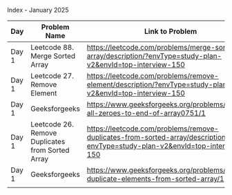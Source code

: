 Index - January 2025

| Day   | Problem Name                                     | Link to Problem                                                                                                              | Notes |
| ----- | ------------------------------------------------ | ---------------------------------------------------------------------------------------------------------------------------- | ----- |
| Day 1 | Leetcode 88. Merge Sorted Array                  | https://leetcode.com/problems/merge-sorted-array/description/?envType=study-plan-v2&envId=top-interview-150                  | -     |
| Day 1 | Leetcode 27. Remove Element                      | https://leetcode.com/problems/remove-element/description/?envType=study-plan-v2&envId=top-interview-150                      | -     |
| Day 1 | Geeksforgeeks                                    | https://www.geeksforgeeks.org/problems/move-all-zeroes-to-end-of-array0751/1                                                 | -     |
| Day 1 | Leetcode 26. Remove Duplicates from Sorted Array | https://leetcode.com/problems/remove-duplicates-from-sorted-array/description/?envType=study-plan-v2&envId=top-interview-150 | -     |
| Day 1 | Geeksforgeeks                                    | https://www.geeksforgeeks.org/problems/remove-duplicate-elements-from-sorted-array/1                                         | -     |
|       |                                                  |                                                                                                                              |       |
